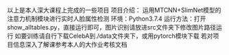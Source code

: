 以上是本人深大课程上完成的一些项目
项目介绍：
运用MTCNN+SlimNet模型的注意力机制模块进行实时人脸属性检测
环境：Python3.7.4
运行方法：打开show_alltables.py，直接运行即可，图片识别请放进src文件夹下修改图片路径运行
如要训练请自行下载CelebA到./data文件夹下，或用pytorch模块下载
若对项目信息深入了解课参考本人的大作业考核文档

